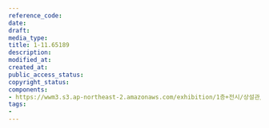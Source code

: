 ```yaml
---
reference_code: 
date: 
draft: 
media_type: 
title: 1-11.65189
description: 
modified_at: 
created_at: 
public_access_status: 
copyright_status: 
components:
- https://wwm3.s3.ap-northeast-2.amazonaws.com/exhibition/1층+전시/상설관/상설관1+왼편/1-11.65189.tif
tags:
- 
---
```

